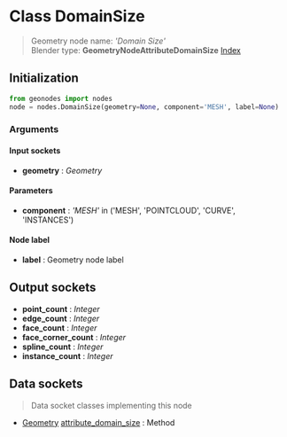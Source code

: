 
# Class DomainSize

> Geometry node name: _'Domain Size'_<br>Blender type:  **GeometryNodeAttributeDomainSize**
[Index](/docs/index.md)

## Initialization


```python
from geonodes import nodes
node = nodes.DomainSize(geometry=None, component='MESH', label=None)
```


### Arguments


#### Input sockets



- **geometry** : _Geometry_



#### Parameters



- **component** : _'MESH'_ in ('MESH', 'POINTCLOUD', 'CURVE', 'INSTANCES')



#### Node label



- **label** : Geometry node label



## Output sockets



- **point_count** : _Integer_
- **edge_count** : _Integer_
- **face_count** : _Integer_
- **face_corner_count** : _Integer_
- **spline_count** : _Integer_
- **instance_count** : _Integer_



## Data sockets

> Data socket classes implementing this node


- [Geometry](../sockets/Geometry.md) [attribute_domain_size](../sockets/Geometry.md#attribute_domain_size) : Method



